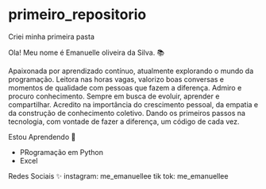 # primeiro_repositorio
Criei minha primeira pasta

Ola! Meu nome é Emanuelle oliveira da Silva. 📚

Apaixonada por aprendizado contínuo, atualmente explorando o mundo da programação.
Leitora nas horas vagas, valorizo boas conversas e momentos de qualidade com pessoas que fazem a diferença. Admiro e procuro conhecimento.
Sempre em busca de evoluir, aprender e compartilhar. Acredito na importância do crescimento pessoal, da empatia e da construção de conhecimento coletivo.
Dando os primeiros passos na tecnologia, com vontade de fazer a diferença, um código de cada vez.

Estou Aprendendo 🧠

- PRogramação em Python
- Excel

 Redes Sociais ✨ 
instagram: me_emanuellee
tik tok: me_emanuellee
